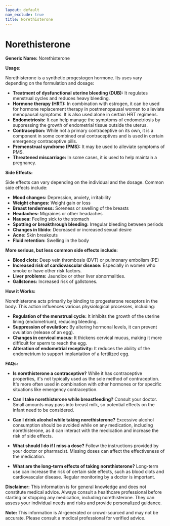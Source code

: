 ```yaml
---
layout: default
nav_exclude: true
title: Norethisterone
---
```


# Norethisterone

**Generic Name:** Norethisterone

**Usage:**

Norethisterone is a synthetic progestogen hormone.  Its uses vary depending on the formulation and dosage:

* **Treatment of dysfunctional uterine bleeding (DUB):**  It regulates menstrual cycles and reduces heavy bleeding.
* **Hormone therapy (HRT):** In combination with estrogen, it can be used for hormone replacement therapy in postmenopausal women to alleviate menopausal symptoms.  It is also used alone in certain HRT regimens.
* **Endometriosis:** It can help manage the symptoms of endometriosis by suppressing the growth of endometrial tissue outside the uterus.
* **Contraception:**  While not a primary contraceptive on its own, it is a component in some combined oral contraceptives and is used in certain emergency contraceptive pills.
* **Premenstrual syndrome (PMS):** It may be used to alleviate symptoms of PMS.
* **Threatened miscarriage:** In some cases, it is used to help maintain a pregnancy.


**Side Effects:**

Side effects can vary depending on the individual and the dosage. Common side effects include:

* **Mood changes:** Depression, anxiety, irritability
* **Weight changes:** Weight gain or loss
* **Breast tenderness:**  Soreness or swelling of the breasts
* **Headaches:** Migraines or other headaches
* **Nausea:**  Feeling sick to the stomach
* **Spotting or breakthrough bleeding:** Irregular bleeding between periods
* **Changes in libido:** Decreased or increased sexual desire
* **Acne:** Skin breakouts
* **Fluid retention:** Swelling in the body


**More serious, but less common side effects include:**

* **Blood clots:** Deep vein thrombosis (DVT) or pulmonary embolism (PE)
* **Increased risk of cardiovascular disease:**  Especially in women who smoke or have other risk factors.
* **Liver problems:**  Jaundice or other liver abnormalities.
* **Gallstones:** Increased risk of gallstones.


**How it Works:**

Norethisterone acts primarily by binding to progesterone receptors in the body.  This action influences various physiological processes, including:

* **Regulation of the menstrual cycle:** It inhibits the growth of the uterine lining (endometrium), reducing bleeding.
* **Suppression of ovulation:**  By altering hormonal levels, it can prevent ovulation (release of an egg).
* **Changes in cervical mucus:** It thickens cervical mucus, making it more difficult for sperm to reach the egg.
* **Alteration of endometrial receptivity:** It reduces the ability of the endometrium to support implantation of a fertilized egg.


**FAQs:**

* **Is norethisterone a contraceptive?**  While it has contraceptive properties, it's not typically used as the sole method of contraception. It's more often used in combination with other hormones or for specific situations like emergency contraception.

* **Can I take norethisterone while breastfeeding?** Consult your doctor.  Small amounts may pass into breast milk, so potential effects on the infant need to be considered.

* **Can I drink alcohol while taking norethisterone?**  Excessive alcohol consumption should be avoided while on any medication, including norethisterone, as it can interact with the medication and increase the risk of side effects.

* **What should I do if I miss a dose?** Follow the instructions provided by your doctor or pharmacist.  Missing doses can affect the effectiveness of the medication.

* **What are the long-term effects of taking norethisterone?** Long-term use can increase the risk of certain side effects, such as blood clots and cardiovascular disease. Regular monitoring by a doctor is important.

**Disclaimer:** This information is for general knowledge and does not constitute medical advice. Always consult a healthcare professional before starting or stopping any medication, including norethisterone.  They can assess your individual needs and risks and provide personalized guidance.


**Note:** This information is AI-generated or crowd-sourced and may not be accurate. Please consult a medical professional for verified advice.